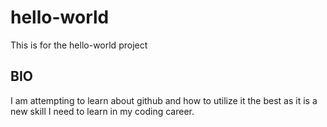 # hello-world
This is for the hello-world project

## BIO
I am attempting to learn about github and how to utilize it the best as it is a new skill I need to learn in my coding career.
